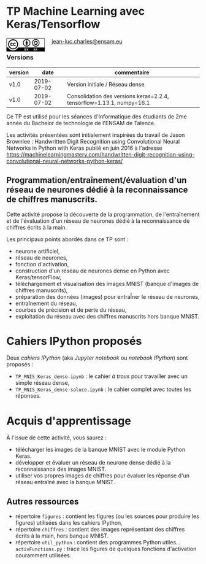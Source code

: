 # TP Machine Learning avec Keras/Tensorflow

<img src='./figures/CC-BY-SA.jpeg' width=100 style="vertical-align:middle; float:left"> &emsp; jean-luc.charles@ensam.eu 

### Versions

| version | date | commentaire |
| --- | --- | --- | 
| v1.0 | 2019-07-02 | Version initiale / Réseau dense |
| v1.0 | 2019-07-02 | Consolidation des versions keras=2.2.4, tensorflow=1.13.1, numpy=16.1  |  

Ce TP est utilisé pour les séances d'Informatique des étudiants de 2me année du Bachelor de technologie de l'ENSAM de Talence.

Les activités présentées sont initialement inspirées du travail de Jason Brownlee : Handwritten Digit Recognition using Convolutional Neural Networks in Python with Keras publié en juin 2016 à l'adresse https://machinelearningmastery.com/handwritten-digit-recognition-using-convolutional-neural-networks-python-keras/

## Programmation/entraînement/évaluation d'un réseau de neurones dédié à la reconnaissance de chiffres manuscrits.

Cette activité propose la découverte de la programmation, de l'entraînement et de l'évaluation d'un réseau de neurones dédié à la reconnaissance de chiffres écrits à la main.

Les principaux points abordés dans ce TP sont :
- neurone artificiel,
- réseau de neurones,
- fonction d'activation,
- construction d'un réseau de neurones dense en Python avec Keras/tensorFlow,
- téléchargement et visualisation des images MNIST (banque d'images de chiffres manuscrits),
- préparation des données (images) pour entraÎner le réseau de neurones,
- entraînement du réseau,
- courbes de précision et de perte du réseau,
- exploitation du réseau avec des chiffres manuscrits hors banque MNIST.

# Cahiers IPython proposés

Deux *cahiers IPython* (aka *Jupyter notebook* ou *notebook IPython*) sont proposés :
- `TP_MNIS_Keras_dense.ipynb` : le cahier *à trous* pour travailler avec un simple réseau dense,
- `TP_MNIS_Keras_dense-soluce.ipynb` : le cahier complet avec toutes les réponses.

# Acquis d'apprentissage

À l'issue de cette activité, vous saurez :
- télécharger les images de la banque MNIST avec le module Python Keras.
- développer et évaluer un réseau de neurone dense dédié à la reconnaissance des images MNIST.
- utiliser vos propres images de chiffres pour évaluer les réponse d'un réseau entraîné avec la banque MNIST.

## Autres ressources

- répertoire `figures` : contient les figures (ou les sources pour produire les figures) utilisées dans les cahiers IPython,
- répertoire `chiffres` : contient des images représentant des chiffres écrits à la main, hors banque MNIST.
- répertoire `util_python` : contient des programmes Python utiles...<br/>
		`activFunctions.py` : trace les figures de quelques fonctions d'activation couramment utilisées.

